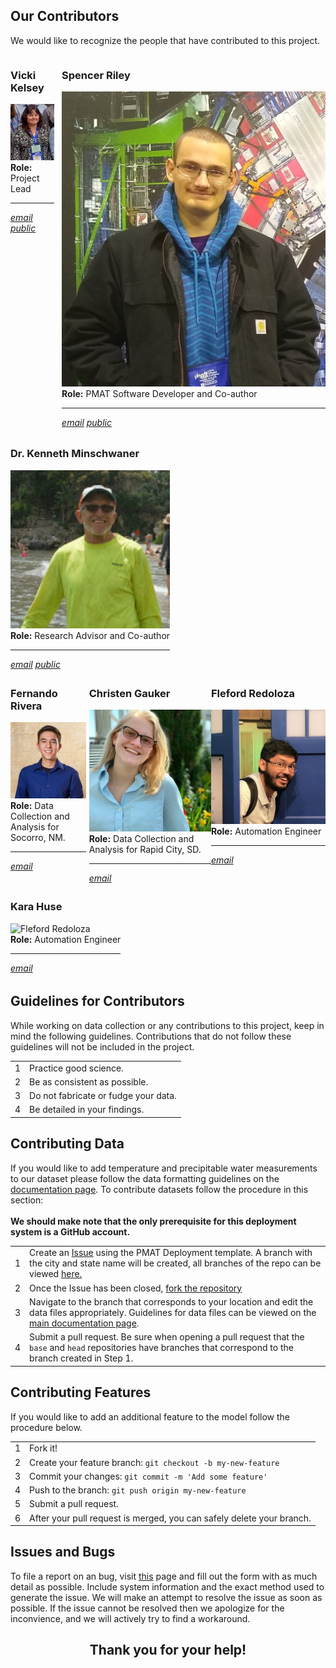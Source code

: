 <a id="top"></a>
<div id="our-peeps">
    <div class="collapsible">
        <div class="collapsible-header">
            <h2>Our Contributors</h2>
        </div>
        <div class="panel">
            <p>
                We would like to recognize the people that have contributed to this project.
            </p>
		<div style="display: flex">
                <div class="collapsible_1 collab">
                    <div class="panel" style="margin-bottom: 0; padding-bottom: 2%;">
                        <h3>Vicki Kelsey</h3>
                        <img width="100%" src="https://github.com/physicsgoddess1972/Precipitable-Water-Model/blob/docs/docs/assets/img/people/vkelsey.png?raw=true/" alt="Vicki Kelsey">
                        <br>
                        <b style="font-weight: bold;">Role:</b> Project Lead
                        <hr>
                        <a class="button" target="_blank" style="width: 49%; text-align: center" href="mailto:vicki.kelsey@sdsmt.mines.edu"><i class="material-icons">email</i></a>
                        <a class="button" target="_blank" style="width: 49%; text-align: center" href="http://physicsgoddess1972.github.io"><i class="material-icons">public</i></a>
                    </div>
			</div>
		<div style="width: 5%"></div>
                <div class="collapsible_1 collab">
                    <div class="panel" style="margin-bottom: 0; padding-bottom: 2%;">
                        <h3>Spencer Riley</h3>
                        <img width="100%" src="https://github.com/physicsgoddess1972/Precipitable-Water-Model/blob/docs/docs/assets/img/people/sriley.jpg?raw=true/" alt="Spencer Riley">
                        <br>
                        <b style="font-weight: bold;">Role:</b> PMAT Software Developer and Co-author
                        <hr>
                        <a class="button" target="_blank" style="width: 49%; text-align: center" href="mailto:academic@sriley.dev"><i class="material-icons">email</i></a>
                        <a class="button" target="_blank" style="width: 49%; text-align: center" href="http://sriley.dev"><i class="material-icons">public</i></a>
                    </div>
                </div>
            </div>
		<div style="display: flex">
                <div class="collapsible_1 collab">
                    <div class="panel" style="margin-bottom: 0; padding-bottom: 2%;">
                        <h3>Dr. Kenneth Minschwaner</h3>
                        <img width="100%" src="https://github.com/physicsgoddess1972/Precipitable-Water-Model/blob/docs/docs/assets/img/people/kminschwaner.jpg?raw=true/" alt="Kenneth Minschwaner">
                        <br>
                        <b style="font-weight: bold;">Role:</b> Research Advisor and Co-author
                        <hr>
                        <a class="button" target="_blank" style="width: 49%; text-align: center" href="mailto:kenneth.minschwaner@nmt.edu"><i class="material-icons">email</i></a>
                        <a class="button" target="_blank" style="width: 49%; text-align: center" href="http://kestrel.nmt.edu/~krm/Ken_home.html"><i class="material-icons">public</i></a>
                    </div>
                </div>
            </div>
            <div style="display: flex">
                <div class="collapsible_1 collab">
                    <div class="panel" style="margin-bottom: 0; padding-bottom: 2%;">
                        <h3>Fernando Rivera</h3>
                        <img width="100%" src="https://github.com/physicsgoddess1972/Precipitable-Water-Model/blob/docs/docs/assets/img/people/frivera.png?raw=true/" alt="Fernando Rivera">
                        <br>
                        <b style="font-weight: bold;">Role:</b> Data Collection and Analysis for Socorro, NM.
                        <hr>
                        <a class="button" target="_blank" style="width: 100%; text-align: center" href="mailto:fernando.rivera@student.nmt.edu"><i class="material-icons">email</i></a>
                    </div>
                </div>
                <div style="width: 5%"></div>
                <div class="collapsible_1 collab">
                    <div class="panel" style="margin-bottom: 0; padding-bottom: 2%;">
                        <h3>Christen Gauker</h3>
                        <img width="100%" src="https://github.com/physicsgoddess1972/Precipitable-Water-Model/blob/docs/docs/assets/img/people/cgauker.jpg?raw=true/" alt="Christen Gauker">
                        <br>
                        <b style="font-weight: bold;">Role:</b> Data Collection and Analysis for Rapid City, SD.
                        <hr>
                        <a class="button" target="_blank" style="width: 100%; text-align: center" href="mailto:christen.gauker@mines.sdsmt.edu"><i class="material-icons">email</i></a>
                    </div>
                </div>
                <div class="collapsible_1 collab">
                    <div class="panel" style="margin-bottom: 0; padding-bottom: 2%;">
                        <h3>Fleford Redoloza</h3>
                        <img width="100%" src="https://github.com/physicsgoddess1972/Precipitable-Water-Model/blob/docs/docs/assets/img/people/fredoloza.jpg?raw=true/" alt="Fleford Redoloza">
                        <br>
                        <b style="font-weight: bold;">Role:</b> Automation Engineer
                        <hr>
                        <a class="button" target="_blank" style="width: 100%; text-align: center" href="mailto:fleford.redoloza@mines.sdsmt.edu"><i class="material-icons">email</i></a>
                    </div>
                </div>
	</div>
	<div style="display: flex">
                <div class="collapsible_1 collab">
                    <div class="panel" style="margin-bottom: 0; padding-bottom: 2%;">
                        <h3>Kara Huse</h3>
                        <img width="100%" src="https://github.com/physicsgoddess1972/Precipitable-Water-Model/blob/docs/docs/assets/img/people/khuse.png?raw=true/" alt="Fleford Redoloza">
                        <br>
                        <b style="font-weight: bold;">Role:</b> Automation Engineer
                        <hr>
                        <a class="button" target="_blank" style="width: 100%; text-align: center" href="mailto:kara.huse@mines.sdsmt.edu"><i class="material-icons">email</i></a>
                    </div>
                </div>
	</div>
        </div>
    </div>
</div>
<div id="guidelines">
    <div class="collapsible">
        <div class="collapsible-header">
            <h2>Guidelines for Contributors</h2>
        </div>
        <div class="panel">
            While working on data collection or any contributions to this project, keep in mind
            the following guidelines. Contributions that do not follow these guidelines will
            not be included in the project.
            <div class="collapsible_1">
                <div class="guide panel">
                    <table class="usage">
                        <tbody>
                        <tr style="border: 0px;">
                            <td><span class="numbered">1</span></td>
                            <td>Practice good science.</td>
                        </tr>
                        <tr>
                            <td><span class="numbered">2</span></td>
                            <td>Be as consistent as possible.</td>
                        </tr>
                        <tr>
                            <td><span class="numbered">3</span></td>
                            <td>Do not fabricate or fudge your data.</td>
                        </tr>
                        <tr>
                            <td><span class="numbered">4</span></td>
                            <td>Be detailed in your findings.</td>
                        </tr>
                        </tbody>
                    </table>
                </div>
            </div>
        </div>
    </div>
</div>
<div id="give-data">
	<div class="collapsible">
		<div class="collapsible-header">
			<h2>Contributing Data</h2>
		</div>
		<div class="panel">
			If you would like to add temperature and precipitable water measurements to our dataset please follow the data formatting guidelines on the <a href="./index.html#data-format">documentation page</a>. To contribute datasets follow the procedure in this section:
			<br><br>
			<b>We should make note that the only prerequisite for this deployment system is a GitHub account. </b>
			<div class="collapsible_1">
				<div class="give-data panel">
					<table class="usage">
						<tbody>
							<tr style="border: 0px;">
								<td><span class="numbered">1</span></td>
								<td>Create an <a href="https://github.com/physicsgoddess1972/Precipitable-Water-Model/issues">Issue</a> using the PMAT Deployment template. A branch with the city and state name will be created, all branches of the repo can be viewed <a href="https://github.com/physicsgoddess1972/Precipitable-Water-Model/branches">here.</a> </td>
							</tr>
							<tr>
								<td><span class="numbered">2</span></td>
								<td>Once the Issue has been closed, <a href="https://github.com/physicsgoddess1972/Precipitable-Water-Model/fork">fork the repository</a></td>
							</tr>
							<tr>
								<td><span class="numbered">3</span></td>
								<td>Navigate to the branch that corresponds to your location and edit the data files appropriately. Guidelines for data files can be viewed on the <a href="https://physicsgoddess1972.github.io/Precipitable-Water-Model/">main documentation page</a>.</td>
							</tr>
							<tr>
								<td><span class="numbered">4</span></td>
								<td>Submit a pull request. Be sure when opening a pull request that the <code>base</code> and <code>head</code> repositories have branches that correspond to the branch created in Step 1. </td>
							</tr>
						</tbody>
					</table>
				</div>
			</div>
		</div>
	</div>
</div>
<div id="give-code">
	<div class="collapsible">
		<div class="collapsible-header">
			<h2>Contributing Features</h2>
		</div>
		<div class="panel">
			If you would like to add an additional feature to the model follow the procedure below.
			<div class="collapsible_1">
				<div class="give-code panel">
					<table class="usage">
						<tbody>
							<tr style="border: 0px;">
							    <td><span class="numbered">1</span></td>
							    <td>Fork it!</td>
							</tr>
							<tr>
							    <td><span class="numbered">2</span></td>
							    <td>Create your feature branch: <code>git checkout -b my-new-feature</code></td>
							</tr>
							<tr>
							    <td><span class="numbered">3</span></td>
							    <td>Commit your changes: <code>git commit -m 'Add some feature'</code></td>
							</tr>
							<tr>
							    <td><span class="numbered">4</span></td>
							    <td>Push to the branch: <code>git push origin my-new-feature</code></td>
							</tr>
							<tr>
							    <td><span class="numbered">5</span></td>
							    <td>Submit a pull request.</td>
							</tr>
							<tr>
							    <td><span class="numbered">6</span></td>
							    <td>After your pull request is merged, you can safely delete your branch.</td>
							</tr>
						</tbody>
					</table>
				</div>
			</div>
		</div>
	</div>
</div>
<div class="collapsible">
    <div class="collapsible-header">
        <h2>Issues and Bugs</h2>
    </div>
    <div class="panel">
        <p> To file a report on an bug, visit <a href="">this</a> page and fill out the form with as much detail as possible. Include system information and the exact method used to generate the issue. We will make an attempt to resolve the issue as soon as possible. If the issue cannot be resolved then we apologize for the inconvience, and we will actively try to find a workaround.</p>
    </div>
</div>
<div class="collapsible">
    <div class="collapsible-header" style="text-align: center">
        <h2>Thank you for your help!</h2>
    </div>
</div>
